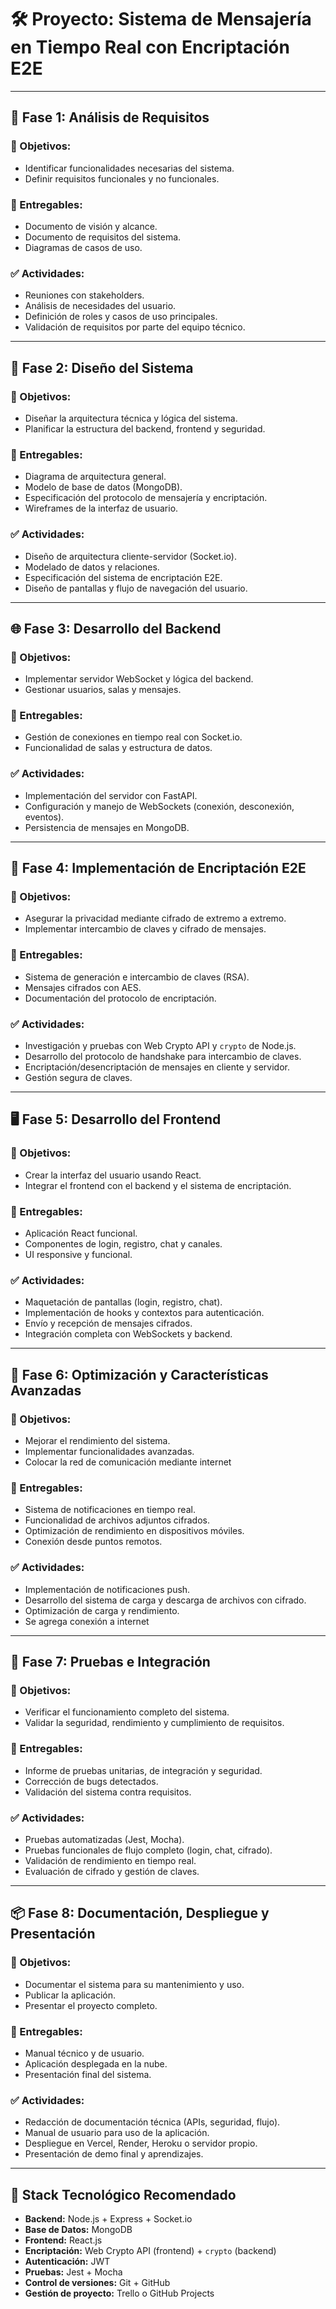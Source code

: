 # 🛠 Proyecto: Sistema de Mensajería en Tiempo Real con Encriptación E2E

---

## 🧱 Fase 1: Análisis de Requisitos

### 🎯 Objetivos:
- Identificar funcionalidades necesarias del sistema.
- Definir requisitos funcionales y no funcionales.

### 📄 Entregables:
- Documento de visión y alcance.
- Documento de requisitos del sistema.
- Diagramas de casos de uso.

### ✅ Actividades:
- Reuniones con stakeholders.
- Análisis de necesidades del usuario.
- Definición de roles y casos de uso principales.
- Validación de requisitos por parte del equipo técnico.

---

## 🧠 Fase 2: Diseño del Sistema

### 🎯 Objetivos:
- Diseñar la arquitectura técnica y lógica del sistema.
- Planificar la estructura del backend, frontend y seguridad.

### 📄 Entregables:
- Diagrama de arquitectura general.
- Modelo de base de datos (MongoDB).
- Especificación del protocolo de mensajería y encriptación.
- Wireframes de la interfaz de usuario.

### ✅ Actividades:
- Diseño de arquitectura cliente-servidor (Socket.io).
- Modelado de datos y relaciones.
- Especificación del sistema de encriptación E2E.
- Diseño de pantallas y flujo de navegación del usuario.

---

## 🌐 Fase 3: Desarrollo del Backend

### 🎯 Objetivos:
- Implementar servidor WebSocket y lógica del backend.
- Gestionar usuarios, salas y mensajes.

### 📄 Entregables:
- Gestión de conexiones en tiempo real con Socket.io.
- Funcionalidad de salas y estructura de datos.

### ✅ Actividades:
- Implementación del servidor con FastAPI.
- Configuración y manejo de WebSockets (conexión, desconexión, eventos).
- Persistencia de mensajes en MongoDB.

---

## 🔐 Fase 4: Implementación de Encriptación E2E

### 🎯 Objetivos:
- Asegurar la privacidad mediante cifrado de extremo a extremo.
- Implementar intercambio de claves y cifrado de mensajes.

### 📄 Entregables:
- Sistema de generación e intercambio de claves (RSA).
- Mensajes cifrados con AES.
- Documentación del protocolo de encriptación.

### ✅ Actividades:
- Investigación y pruebas con Web Crypto API y `crypto` de Node.js.
- Desarrollo del protocolo de handshake para intercambio de claves.
- Encriptación/desencriptación de mensajes en cliente y servidor.
- Gestión segura de claves.

---

## 🖥️ Fase 5: Desarrollo del Frontend

### 🎯 Objetivos:
- Crear la interfaz del usuario usando React.
- Integrar el frontend con el backend y el sistema de encriptación.

### 📄 Entregables:
- Aplicación React funcional.
- Componentes de login, registro, chat y canales.
- UI responsive y funcional.

### ✅ Actividades:
- Maquetación de pantallas (login, registro, chat).
- Implementación de hooks y contextos para autenticación.
- Envío y recepción de mensajes cifrados.
- Integración completa con WebSockets y backend.

---

## 🚀 Fase 6: Optimización y Características Avanzadas

### 🎯 Objetivos:
- Mejorar el rendimiento del sistema.
- Implementar funcionalidades avanzadas.
- Colocar la red de comunicación mediante internet

### 📄 Entregables:
- Sistema de notificaciones en tiempo real.
- Funcionalidad de archivos adjuntos cifrados.
- Optimización de rendimiento en dispositivos móviles.
- Conexión desde puntos remotos.

### ✅ Actividades:
- Implementación de notificaciones push.
- Desarrollo del sistema de carga y descarga de archivos con cifrado.
- Optimización de carga y rendimiento.
- Se agrega conexión a internet

---

## 🧪 Fase 7: Pruebas e Integración

### 🎯 Objetivos:
- Verificar el funcionamiento completo del sistema.
- Validar la seguridad, rendimiento y cumplimiento de requisitos.

### 📄 Entregables:
- Informe de pruebas unitarias, de integración y seguridad.
- Corrección de bugs detectados.
- Validación del sistema contra requisitos.

### ✅ Actividades:
- Pruebas automatizadas (Jest, Mocha).
- Pruebas funcionales de flujo completo (login, chat, cifrado).
- Validación de rendimiento en tiempo real.
- Evaluación de cifrado y gestión de claves.

---

## 📦 Fase 8: Documentación, Despliegue y Presentación

### 🎯 Objetivos:
- Documentar el sistema para su mantenimiento y uso.
- Publicar la aplicación.
- Presentar el proyecto completo.

### 📄 Entregables:
- Manual técnico y de usuario.
- Aplicación desplegada en la nube.
- Presentación final del sistema.

### ✅ Actividades:
- Redacción de documentación técnica (APIs, seguridad, flujo).
- Manual de usuario para uso de la aplicación.
- Despliegue en Vercel, Render, Heroku o servidor propio.
- Presentación de demo final y aprendizajes.

---

## 🔧 Stack Tecnológico Recomendado

- **Backend:** Node.js + Express + Socket.io  
- **Base de Datos:** MongoDB  
- **Frontend:** React.js  
- **Encriptación:** Web Crypto API (frontend) + `crypto` (backend)  
- **Autenticación:** JWT  
- **Pruebas:** Jest + Mocha  
- **Control de versiones:** Git + GitHub  
- **Gestión de proyecto:** Trello o GitHub Projects
